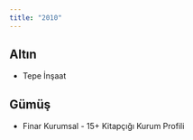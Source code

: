 ```yaml
---
title: "2010"
---
```


## Altın

-   Tepe İnşaat

## Gümüş

-   Finar Kurumsal - 15+ Kitapçığı Kurum Profili
